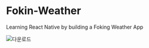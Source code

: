 # Fokin-Weather
Learning React Native by building a Foking Weather App



![다운로드](https://user-images.githubusercontent.com/33335762/194687118-c20b7bc5-6bea-465d-86f5-0b7e08607f24.png)


